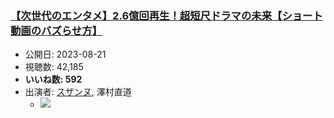 ### [【次世代のエンタメ】2.6億回再生！超短尺ドラマの未来【ショート動画のバズらせ方】](https://www.youtube.com/watch?v=9mfYEF672_E)
-   公開日: 2023-08-21
-   視聴数: 42,185
-   **いいね数: 592**
-   出演者: [スザンヌ](/rehacq_fan/people/スザンヌ "wikilink"), 澤村直道
    - [![](https://img.youtube.com/vi/9mfYEF672_E/hqdefault.jpg)](https://www.youtube.com/watch?v=9mfYEF672_E)
